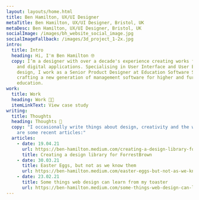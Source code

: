 ```yaml
---
layout: layouts/home.html
title: Ben Hamilton, UX/UI Designer
metaTitle: Ben Hamilton, UX/UI Designer, Bristol, UK
metaDesc: Ben Hamilton, UX/UI Designer, Bristol, UK
socialImage: /images/bh_website_social_image.jpg
socialImageFallback: /images/3d_project_1-2x.jpg
intro:
  title: Intro
  heading: Hi, I'm Ben Hamilton 🤓
  copy: I’m a designer with over a decade's experience creating works for print
    and digital applications. Specialising in User Interface and User Experience
    design, I work as a Senior Product Designer at Education Software Solutions,
    crafting a new generation of management software for higher and further
    education.
work:
  title: Work
  heading: Work 👨‍🍳
  itemLinkText: View case study
writing:
  title: Thoughts
  heading: Thoughts 🧠
  copy: "I occasionally write things about design, creativity and the web. Here
    are some recent articles:"
  articles:
    - date: 19.04.21
      url: https://ben-hamilton.medium.com/creating-a-design-library-for-forrestbrown-6d7bf727bfba
      title: Creating a design library for ForrestBrown
    - date: 30.03.21
      title: Easter Eggs, but not as we know them
      url: https://ben-hamilton.medium.com/easter-eggs-but-not-as-we-know-them-8a25864d6d6b
    - date: 23.02.21
      title: Some things web design can learn from my toaster
      url: https://ben-hamilton.medium.com/some-things-web-design-can-learn-from-my-toaster-72741edd2540
---
```

